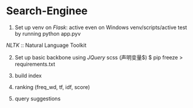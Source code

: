 # Search-Enginee

1. Set up venv on <em>Flask</em>:
   active even on Windows
   venv/scripts/active
   test by running
   python app.pyv

<em>NLTK </em>:: Natural Language Toolkit

2. Set up basic backbone using <em>JQuery</em>
   scss (声明变量$)
   $ pip freeze > requirements.txt

3. build index

4. ranking (freq_wd, tf, idf, score)

5. query suggestions
